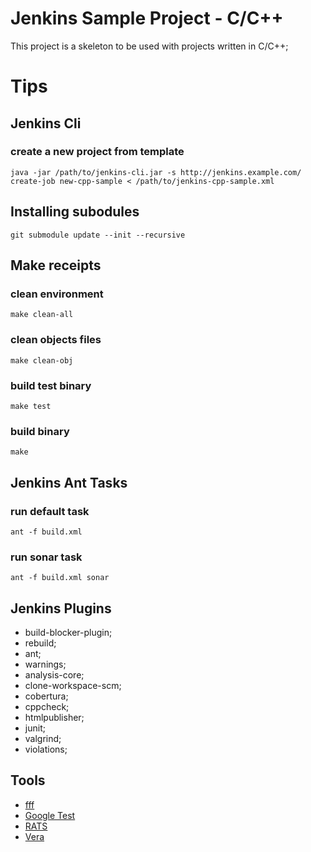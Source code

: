 # Jenkins Sample Project - C/C++

This project is a skeleton to be used with projects written in C/C++;

# Tips

## Jenkins Cli

### create a new project from template

```shell
java -jar /path/to/jenkins-cli.jar -s http://jenkins.example.com/ create-job new-cpp-sample < /path/to/jenkins-cpp-sample.xml
```

## Installing subodules

```shell
git submodule update --init --recursive
```

## Make receipts

### clean environment

```shell
make clean-all
```

### clean objects files

```shell
make clean-obj
```

### build test binary

```shell
make test
```

### build binary

```shell
make
```

## Jenkins Ant Tasks

### run default task

```shell
ant -f build.xml
```

### run sonar task

```shell
ant -f build.xml sonar
```

## Jenkins Plugins

- build-blocker-plugin;
- rebuild;
- ant;
- warnings;
- analysis-core;
- clone-workspace-scm;
- cobertura;
- cppcheck;
- htmlpublisher;
- junit;
- valgrind;
- violations;

## Tools

- [fff](https://github.com/meekrosoft/fff)
- [Google Test](https://github.com/google/googletest/)
- [RATS](https://code.google.com/archive/p/rough-auditing-tool-for-security/)
- [Vera](https://bitbucket.org/verateam/vera)

